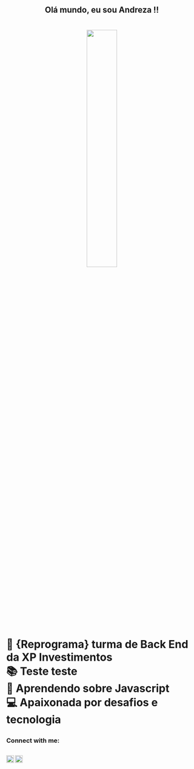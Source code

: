 
<h2 align="center"> Olá mundo, eu sou Andreza !!</h1>
<h1 align="center"><img src="https://media.giphy.com/media/dxu3CvOw4AjYc/giphy.gif" align="center" height="40%" width="40%"> <h1 />


:purple_heart: {Reprograma} turma de Back End da XP Investimentos<br />
:books: Teste teste <br />
🌱 Aprendendo sobre Javascript <br />
:computer: Apaixonada por desafios e tecnologia



### Connect with me:<br />
[<img align="left"  width="20px" src="https://cdn.jsdelivr.net/npm/simple-icons@3.4.0/icons/linkedin.svg" />](https://www.linkedin.com/in/andreza-maia/)
[<img align="left" alt="andrezamaya | Instagram" width="20px" src="https://cdn.jsdelivr.net/npm/simple-icons@v3/icons/instagram.svg" />](https://www.instagram.com/andrezamaya/)
<br />
---
